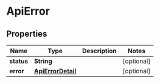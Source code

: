 # ApiError

## Properties
Name | Type | Description | Notes
------------ | ------------- | ------------- | -------------
**status** | **String** |  | [optional] 
**error** | [**ApiErrorDetail**](ApiErrorDetail.md) |  | [optional] 
